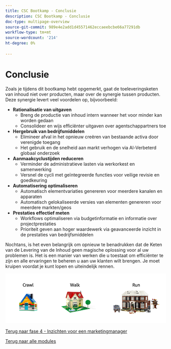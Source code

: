 ```yaml
---
title: CSC Bootkamp - Conclusie
description: CSC Bootkamp - Conclusie
doc-type: multipage-overview
source-git-commit: 989e4e2add1d45571462eccaeebcbe66a77291db
workflow-type: tm+mt
source-wordcount: '214'
ht-degree: 0%

---
```


# Conclusie

Zoals je tijdens dit bootkamp hebt opgemerkt, gaat de toeleveringsketen van inhoud niet over producten, maar over de synergie tussen producten. Deze synergie levert veel voordelen op, bijvoorbeeld:

- **Rationalisatie van uitgaven**
   - Breng de productie van inhoud intern wanneer het voor minder kan worden gedaan
   - Consolideer en wijs efficiënter uitgaven over agentschappartners toe
- **Hergebruik van bedrijfsmiddelen**
   - Elimineer afval in het opnieuw creëren van bestaande activa door verenigde toegang
   - Het gebruik en de snelheid aan markt verhogen via Al-Verbeterd globaal onderzoek
- **Aanmaakcyclustijden reduceren**
   - Verminder de administratieve lasten via werkorkest en samenwerking
   - Versnel de cycli met geïntegreerde functies voor veilige revisie en goedkeuring
- **Automatisering optimaliseren**
   - Automatisch elementvariaties genereren voor meerdere kanalen en apparaten
   - Automatisch gelokaliseerde versies van elementen genereren voor meerdere markten/geos
- **Prestaties effectief meten**
   - Workflows optimaliseren via budgetinformatie en informatie over projectprestaties
   - Prioriteit geven aan hoger waardewerk via geavanceerde inzicht in de prestaties van bedrijfsmiddelen

Nochtans, is het even belangrijk om opnieuw te benadrukken dat de Keten van de Levering van de Inhoud geen magische oplossing voor al uw problemen is. Het is een manier van werken die u toestaat om efficiënter te zijn en alle ervaringen te beheren u aan uw klanten wilt brengen. Je moet kruipen voordat je kunt lopen en uiteindelijk rennen.

![Crawl Walrun](./images/crawl-walk-run.png)


[Terug naar fase 4 - Inzichten voor een marketingmanager](./phases/insights/marketing-manager.md)

[Terug naar alle modules](./overview.md)
